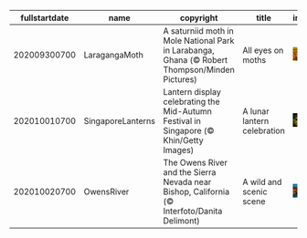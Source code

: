 |fullstartdate|name|copyright|title|image|
|--|--|--|--|--|
202009300700|LaragangaMoth|A saturniid moth in Mole National Park in Larabanga, Ghana (© Robert Thompson/Minden Pictures)|All eyes on moths|![](/en-US/2020/10/202009300700LaragangaMoth.jpg)|
202010010700|SingaporeLanterns|Lantern display celebrating the Mid-Autumn Festival in Singapore (© Khin/Getty Images)|A lunar lantern celebration|![](/en-US/2020/10/202010010700SingaporeLanterns.jpg)|
202010020700|OwensRiver|The Owens River and the Sierra Nevada near Bishop, California (© Interfoto/Danita Delimont)|A wild and scenic scene|![](/en-US/2020/10/202010020700OwensRiver.jpg)|

